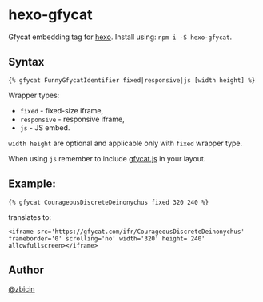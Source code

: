 # hexo-gfycat

Gfycat embedding tag for [hexo](https://hexo.io). Install using: `npm i -S hexo-gfycat`.

## Syntax

`{% gfycat FunnyGfycatIdentifier fixed|responsive|js [width height] %}`

Wrapper types:
 - `fixed` - fixed-size iframe,
 - `responsive` - responsive iframe,
 - `js` - JS embed.

`width height` are optional and applicable only with `fixed` wrapper type.

When using `js` remember to include [gfycat.js](https://github.com/gfycat/gfycat.js) in your layout.

## Example:

`{% gfycat CourageousDiscreteDeinonychus fixed 320 240 %}`

translates to:

`<iframe src='https://gfycat.com/ifr/CourageousDiscreteDeinonychus' frameborder='0' scrolling='no' width='320' height='240' allowfullscreen></iframe>`

## Author
[@zbicin](https://twitter.com/zbicin)